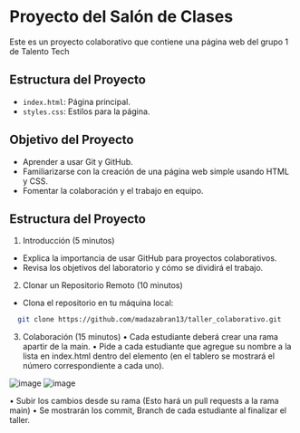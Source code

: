 # Proyecto del Salón de Clases

Este es un proyecto colaborativo que contiene una página web del grupo 1 de Talento Tech

## Estructura del Proyecto

- `index.html`: Página principal.
- `styles.css`: Estilos para la página.

## Objetivo del Proyecto

- Aprender a usar Git y GitHub.
- Familiarizarse con la creación de una página web simple usando HTML y CSS.
- Fomentar la colaboración y el trabajo en equipo.

## Estructura del Proyecto

1.	Introducción (5 minutos)
- Explica la importancia de usar GitHub para proyectos colaborativos.
- Revisa los objetivos del laboratorio y cómo se dividirá el trabajo.

2.	Clonar un Repositorio Remoto (10 minutos)
- Clona el repositorio en tu máquina local:
 ```bash
   git clone https://github.com/madazabran13/taller_colaborativo.git
   ```

3. Colaboración (15 minutos)
•	Cada estudiante deberá crear una rama apartir de la main.
•	Pide a cada estudiante que agregue su nombre a la lista en index.html dentro del elemento (en el tablero se mostrará el número correspondiente a cada uno).

![image](https://github.com/user-attachments/assets/dfd0d891-735a-426b-9d95-2ac52c1a756d)
![image](https://github.com/user-attachments/assets/64f79f77-64a2-4204-b506-c2f1893739b6)

•	Subir los cambios desde su rama (Esto hará un pull requests a la rama main)
•	Se mostrarán los commit, Branch de cada estudiante al finalizar el taller.

